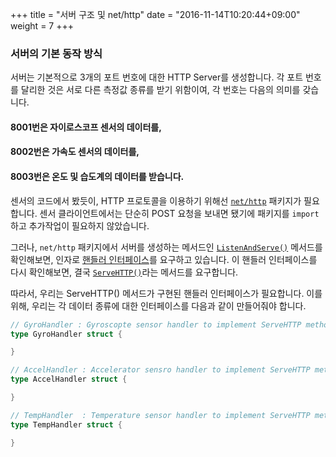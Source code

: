 +++
title = "서버 구조 및 net/http"
date = "2016-11-14T10:20:44+09:00"
weight = 7
+++

### 서버의 기본 동작 방식
서버는 기본적으로 3개의 포트 번호에 대한 HTTP Server를 생성합니다. 각 포트 번호를 달리한 것은 서로 다른 측정값 종류를 받기 위함이여, 각 번호는 다음의 의미를 갖습니다.

#### 8001번은 자이로스코프 센서의 데이터를,
#### 8002번은 가속도 센서의 데이터를,
#### 8003번은 온도 및 습도계의 데이터를 받습니다.

센서의 코드에서 봤듯이, HTTP 프로토콜을 이용하기 위해선 [`net/http`](https://golang.org/pkg/net/http/) 패키지가 필요합니다. 센서 클라이언트에서는 단순히 POST 요청을 보내면 됐기에 패키지를 `import`하고 추가작업이 필요하지 않았습니다.

그러나, `net/http` 패키지에서 서버를 생성하는 메서드인 [`ListenAndServe()`](https://golang.org/pkg/net/http/#ListenAndServe) 메서드를 확인해보면, 인자로 [핸들러 인터페이스](https://golang.org/pkg/net/http/#Handler)를 요구하고 있습니다. 이 핸들러 인터페이스를 다시 확인해보면, 결국 [`ServeHTTP()`](https://golang.org/pkg/net/http/#HandlerFunc)라는 메서드를 요구합니다.

따라서, 우리는 ServeHTTP() 메서드가 구현된 핸들러 인터페이스가 필요합니다. 이를 위해, 우리는 각 데이터 종류에 대한 인터페이스를 다음과 같이 만들어줘야 합니다.

~~~go
// GyroHandler : Gyroscopte sensor handler to implement ServeHTTP method
type GyroHandler struct {

}

// AccelHandler : Accelerator sensro handler to implement ServeHTTP method
type AccelHandler struct {

}

// TempHandler 	: Temperature sensor handler to implement ServeHTTP method
type TempHandler struct {

}
~~~
